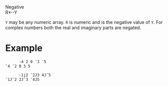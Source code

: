 <div class="heading">
  <div class="name">Negative</div>
  <div class="command">R←-Y</div>
</div>

`Y` may be any numeric array. `R` is numeric and is the negative value of `Y`. For complex numbers both the real and imaginary parts are negated.

# Example
```apl
      -4 2 0 ¯3 ¯5
¯4 ¯2 0 3 5
 
      -1j2 ¯2J3 4J¯5
¯1J¯2 2J¯3 ¯4J5
```
